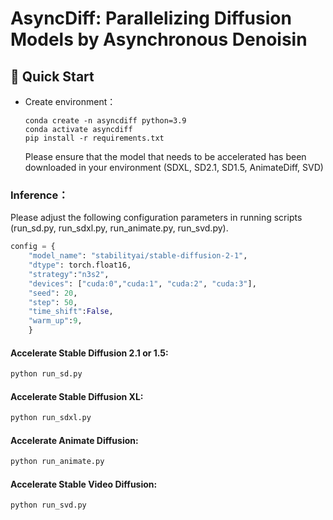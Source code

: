 # AsyncDiff: Parallelizing Diffusion Models by Asynchronous Denoisin


## 🔧 Quick Start

- Create environment：

  ```shell
  conda create -n asyncdiff python=3.9
  conda activate asyncdiff
  pip install -r requirements.txt
  ```
  Please ensure that the model that needs to be accelerated has been downloaded in your environment (SDXL, SD2.1, SD1.5, AnimateDiff, SVD)



### Inference：
Please adjust the following configuration parameters in running scripts (run_sd.py, run_sdxl.py, run_animate.py, run_svd.py).

```python
config = {
    "model_name": "stabilityai/stable-diffusion-2-1",
    "dtype": torch.float16,
    "strategy":"n3s2",
    "devices": ["cuda:0","cuda:1", "cuda:2", "cuda:3"],
    "seed": 20,
    "step": 50,
    "time_shift":False,
    "warm_up":9,
    }

```
#### Accelerate Stable Diffusion 2.1 or 1.5:
```python
python run_sd.py
```


#### Accelerate Stable Diffusion XL:
```python
python run_sdxl.py
```


#### Accelerate Animate Diffusion:
```python
python run_animate.py
```


#### Accelerate Stable Video Diffusion:
```python
python run_svd.py
```
